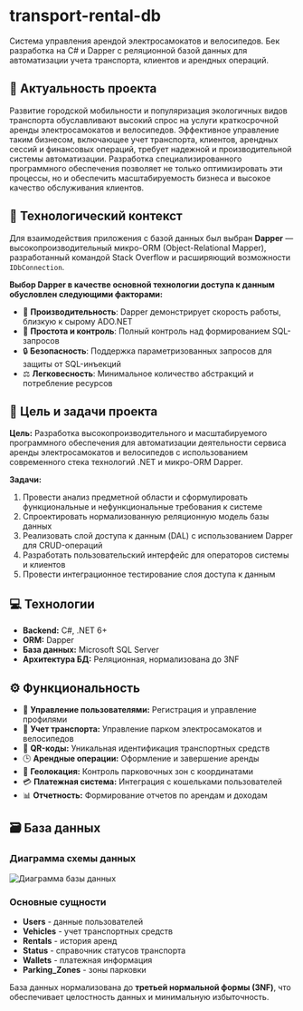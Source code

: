 # transport-rental-db
Система управления арендой электросамокатов и велосипедов. Бек разработка на C# и Dapper с реляционной базой данных для автоматизации учета транспорта, клиентов и арендных операций.
## 🎯 Актуальность проекта

Развитие городской мобильности и популяризация экологичных видов транспорта обуславливают высокий спрос на услуги краткосрочной аренды электросамокатов и велосипедов. Эффективное управление таким бизнесом, включающее учет транспорта, клиентов, арендных сессий и финансовых операций, требует надежной и производительной системы автоматизации. Разработка специализированного программного обеспечения позволяет не только оптимизировать эти процессы, но и обеспечить масштабируемость бизнеса и высокое качество обслуживания клиентов.

## 🔧 Технологический контекст

Для взаимодействия приложения с базой данных был выбран **Dapper** — высокопроизводительный микро-ORM (Object-Relational Mapper), разработанный командой Stack Overflow и расширяющий возможности `IDbConnection`.

**Выбор Dapper в качестве основной технологии доступа к данным обусловлен следующими факторами:**

- 🚀 **Производительность**: Dapper демонстрирует скорость работы, близкую к сырому ADO.NET
- 🎯 **Простота и контроль**: Полный контроль над формированием SQL-запросов
- 🔒 **Безопасность**: Поддержка параметризованных запросов для защиты от SQL-инъекций
- ⚖️ **Легковесность**: Минимальное количество абстракций и потребление ресурсов

## 🎯 Цель и задачи проекта

**Цель:** Разработка высокопроизводительного и масштабируемого программного обеспечения для автоматизации деятельности сервиса аренды электросамокатов и велосипедов с использованием современного стека технологий .NET и микро-ORM Dapper.

**Задачи:**

1. Провести анализ предметной области и сформулировать функциональные и нефункциональные требования к системе
2. Спроектировать нормализованную реляционную модель базы данных
3. Реализовать слой доступа к данным (DAL) с использованием Dapper для CRUD-операций
4. Разработать пользовательский интерфейс для операторов системы и клиентов
5. Провести интеграционное тестирование слоя доступа к данным

## 💻 Технологии

- **Backend:** C#, .NET 6+
- **ORM:** Dapper
- **База данных:** Microsoft SQL Server
- **Архитектура БД:** Реляционная, нормализована до 3NF

## ⚙️ Функциональность

- 👥 **Управление пользователями:** Регистрация и управление профилями
- 🛴 **Учет транспорта:** Управление парком электросамокатов и велосипедов
- 📱 **QR-коды:** Уникальная идентификация транспортных средств
- 🕒 **Арендные операции:** Оформление и завершение аренды
- 📍 **Геолокация:** Контроль парковочных зон с координатами
- 💳 **Платежная система:** Интеграция с кошельками пользователей
- 📊 **Отчетность:** Формирование отчетов по арендам и доходам

## 🗃️ База данных

### Диаграмма схемы данных

![Диаграмма базы данных](/docs/database_diagram.png)

### Основные сущности

- **Users** - данные пользователей
- **Vehicles** - учет транспортных средств
- **Rentals** - история аренд
- **Status** - справочник статусов транспорта
- **Wallets** - платежная информация
- **Parking_Zones** - зоны парковки

База данных нормализована до **третьей нормальной формы (3NF)**, что обеспечивает целостность данных и минимальную избыточность.
